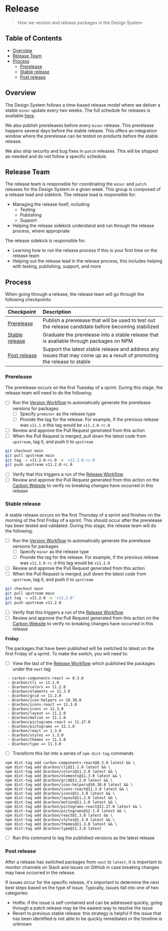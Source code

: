 # Release

> How we version and release packages in the Design System

<!-- prettier-ignore-start -->
<!-- START doctoc generated TOC please keep comment here to allow auto update -->
<!-- DON'T EDIT THIS SECTION, INSTEAD RE-RUN doctoc TO UPDATE -->

## Table of Contents

- [Overview](#overview)
- [Release Team](#release-team)
- [Process](#process)
  - [Prerelease](#prerelease)
  - [Stable release](#stable-release)
  - [Post release](#post-release)

<!-- END doctoc generated TOC please keep comment here to allow auto update -->

## Overview

The Design System follows a time-based release model where we deliver a stable
`minor` update every two weeks. The full schedule for releases is available
[here](https://github.com/carbon-design-system/carbon/wiki/Release-radar).

We also publish prereleases before every `minor` release. This prerelease
happens several days before the stable release. This offers an integration
window where the prerelease can be tested on products before the stable release.

We also ship security and bug fixes in `patch` releases. This will be shipped
as-needed and do not follow a specific schedule.

## Release Team

The release team is responsible for coordinating the `minor` and `patch`
releases for the Design System in a given week. This group is composed of a
release lead and sidekick. The release lead is responsible for:

- Managing the release itself, including
  - Testing
  - Publishing
  - Support
- Helping the release sidekick understand and run through the release process,
  where appropriate

The release sidekick is responsible for:

- Learning how to run the release process if this is your first time on the
  release team
- Helping out the release lead in the release process, this includes helping
  with testing, publishing, support, and more

## Process

When going through a release, the release team will go through the following
checkpoints:

| Checkpoint                       | Description                                                                                                              |
| :------------------------------- | :----------------------------------------------------------------------------------------------------------------------- |
| [Prerelease](#prerelease)        | Publish a prerelease that will be used to test out the release candidate before becoming stabilized                      |
| [Stable release](#stablerelease) | Graduate the prerelease into a stable release that is available through packages on NPM                                  |
| [Post release](#postrelease)     | Support the latest stable release and address any issues that may come up as a result of promoting the release to stable |

### Prerelease

The prerelease occurs on the first Tuesday of a sprint. During this stage, the
release team will need to do the following:

- [ ] Run the
      [Version Workflow](https://github.com/carbon-design-system/carbon/actions/workflows/version.yml)
      to automatically generate the prerelease versions for packages
  - [ ] Specify `preminor` as the release type
  - [ ] Provide the tag for the release. For example, if the previous release
        was `v11.1.0` this tag would be `v11.2.0-rc.0`
- [ ] Review and approve the Pull Request generated from this action
- [ ] When the Pull Request is merged, pull down the latest code from
      `upstream`, tag it, and push it to `upstream`

```bash
git checkout main
git pull upstream main
git tag -a v11.2.0-rc.0 -m 'v11.2.0-rc.0'
git push upstream v11.2.0-rc.0
```

- [ ] Verify that this triggers a run of the
      [Release Workflow](https://github.com/carbon-design-system/carbon/actions/workflows/release.yml)
- [ ] Review and approve the Pull Request generated from this action on the
      [Carbon Website](https://github.com/carbon-design-system/carbon-website)
      to verify no breaking changes have occurred in this release

### Stable release

A stable release occurs on the first Thursday of a sprint and finishes on the
morning of the first Friday of a sprint. This should occur after the prerelease
has been tested and validated. During this stage, the release team will do the
following:

- [ ] Run the
      [Version Workflow](https://github.com/carbon-design-system/carbon/actions/workflows/version.yml)
      to automatically generate the prerelease versions for packages
  - [ ] Specify `minor` as the release type
  - [ ] Provide the tag for the release. For example, if the previous release
        was `v11.1.0-rc.0` this tag would be `v11.2.0`
- [ ] Review and approve the Pull Request generated from this action
- [ ] When the Pull Request is merged, pull down the latest code from
      `upstream`, tag it, and push it to `upstream`

```bash
git checkout main
git pull upstream main
git tag -a v11.2.0 -m 'v11.2.0'
git push upstream v11.2.0
```

- [ ] Verify that this triggers a run of the
      [Release Workflow](https://github.com/carbon-design-system/carbon/actions/workflows/release.yml)
- [ ] Review and approve the Pull Request generated from this action on the
      [Carbon Website](https://github.com/carbon-design-system/carbon-website)
      to verify no breaking changes have occurred in this release

**Friday**

The packages that have been published will be switched to latest on the first
Friday of a sprint. To make the switch, you will need to:

- [ ] View the last of the
      [Release Workflow](https://github.com/carbon-design-system/carbon/actions/workflows/release.yml)
      which published the packages under the `next` tag

```
 - carbon-components-react => 8.3.0
 - @carbon/cli => 11.1.0
 - @carbon/colors => 11.2.0
 - @carbon/elements => 11.3.0
 - @carbon/grid => 11.2.0
 - @carbon/icon-helpers => 10.30.0
 - @carbon/icons-react => 11.3.0
 - @carbon/icons => 11.3.0
 - @carbon/layout => 11.2.0
 - @carbon/motion => 11.1.0
 - @carbon/pictograms-react => 11.27.0
 - @carbon/pictograms => 12.1.0
 - @carbon/react => 1.3.0
 - @carbon/styles => 1.3.0
 - @carbon/themes => 11.3.0
 - @carbon/type => 11.3.0
```

- [ ] Transform this list into a series of `npm dist-tag` commands

```
npm dist-tag add carbon-components-react@8.3.0 latest && \
npm dist-tag add @carbon/cli@11.1.0 latest && \
npm dist-tag add @carbon/colors@11.2.0 latest && \
npm dist-tag add @carbon/elements@11.3.0 latest && \
npm dist-tag add @carbon/grid@11.2.0 latest && \
npm dist-tag add @carbon/icon-helpers@10.30.0 latest && \
npm dist-tag add @carbon/icons-react@11.3.0 latest && \
npm dist-tag add @carbon/icons@11.3.0 latest && \
npm dist-tag add @carbon/layout@11.2.0 latest && \
npm dist-tag add @carbon/motion@11.1.0 latest && \
npm dist-tag add @carbon/pictograms-react@11.27.0 latest && \
npm dist-tag add @carbon/pictograms@12.1.0 latest && \
npm dist-tag add @carbon/react@1.3.0 latest && \
npm dist-tag add @carbon/styles@1.3.0 latest && \
npm dist-tag add @carbon/themes@11.3.0 latest && \
npm dist-tag add @carbon/type@11.3.0 latest
```

- [ ] Run this command to tag the published versions as the latest release

### Post release

After a release has switched packages from `next` to `latest`, it is important
to monitor channels on Slack and issues on GitHub in case breaking changes may
have occurred in the release.

If issues occur for the specific release, it's important to determine the next
best steps based on the type of issue. Typically, issues fall into one of two
categories:

- Hotfix: if the issue is self contained and can be addressed quickly, going
  through a patch release may be the easiest way to resolve the issue
- Revert to previous stable release: this strategy is helpful if the issue that
  has been identified is not able to be quickly remediated or the timeline is
  unknown
